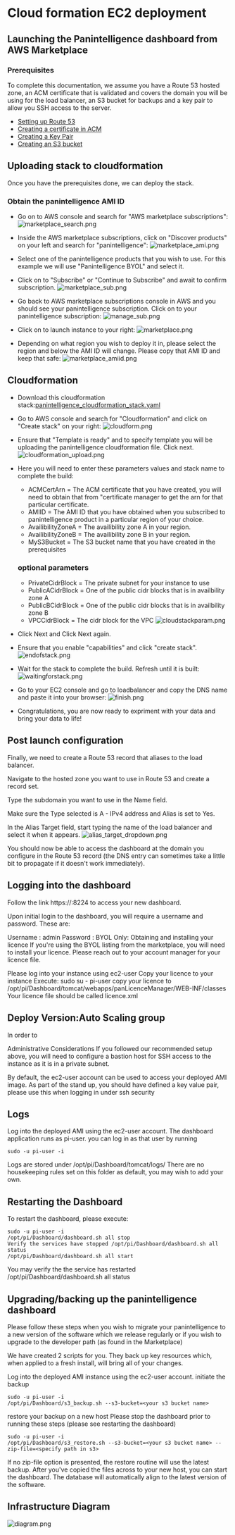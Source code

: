 # Cloud formation EC2 deployment

## Launching the Panintelligence dashboard from AWS Marketplace
### Prerequisites
To complete this documentation, we assume you have a Route 53 hosted zone, an ACM certificate that is validated and covers the domain you will be using for the load balancer, an S3 bucket for backups and a key pair to allow you SSH access to the server.

- [Setting up Route 53](https://docs.aws.amazon.com/Route53/latest/DeveloperGuide/setting-up-route-53.html)
- [Creating a certificate in ACM](https://docs.aws.amazon.com/acm/latest/userguide/setup.html)
- [Creating a Key Pair](https://docs.aws.amazon.com/AWSEC2/latest/UserGuide/ec2-key-pairs.html)
- [Creating an S3 bucket](https://docs.aws.amazon.com/AmazonS3/latest/gsg/CreatingABucket.html)

## Uploading stack to cloudformation

Once you have the prerequisites done, we can deploy the stack.

### Obtain the panintelligence AMI ID
- Go on to AWS console and search for "AWS marketplace subscriptions":
![marketplace_search.png](/images/marketplace_search.png)

- Inside the AWS marketplace subscriptions, click on "Discover products" on your left and search for "panintelligence": 
![marketplace_ami.png](/images/marketplace_ami.png)

- Select one of the panintelligence products that you wish to use. For this example we will use "Panintelligence BYOL" and select it.

- Click on to "Subscribe" or "Continue to Subscribe" and await to confirm subscription.
![marketplace_sub.png](/cloud/cloudformation/marketplace_sub.png)

- Go back to AWS marketplace subscriptions console in AWS and you should see your panintelligence subscription. Click on to your panintelligence subscription:
![manage_sub.png](/cloud/cloudformation/manage_sub.png)

- Click on to launch instance to your right:
![marketplace.png](/images/marketplace.png)

- Depending on what region you wish to deploy it in, please select the region and below the AMI ID will change. Please copy that AMI ID and keep that safe:
![marketplace_amiid.png](/images/marketplace_amiid.png)

## Cloudformation 

- Download this cloudformation stack:[panintelligence_cloudformation_stack.yaml](/images/panintelligence_cloudformation_stack.yaml)

- Go to AWS console and search for "Cloudformation" and click on "Create stack" on your right:
![cloudform.png](/images/cloudform.png)
- Ensure that "Template is ready" and to specify template you will be uploading the panintelligence cloudformation file. Click next.
![cloudformation_upload.png](/images/cloudformation_upload.png)

- Here you will need to enter these parameters values  and stack name to complete the build:
	- ACMCertArn = The ACM certificate that you have created, you will need to obtain that from "certificate manager to get the arn for that particular certificate.
  - AMIID = The AMI ID that you have obtained when you subscribed to panintelligence product in a particular region of your choice.
  - AvailibilityZoneA = The availibility zone A in your region. 
  - AvailibilityZoneB = The availibility zone B in your region. 
  - MyS3Bucket = The S3 bucket name that you have created in the prerequisites
  ### optional parameters
  - PrivateCidrBlock = The private subnet for your instance to use
  - PublicACidrBlock = One of the public cidr blocks that is in availbility zone A
  - PublicBCidrBlock = One of the public cidr blocks that is in availbility zone B
  - VPCCidrBlock = The cidr block for the VPC
![cloudstackparam.png](/images/cloudstackparam.png)

- Click Next and Click Next again.
- Ensure that you enable "capabilities" and click "create stack".
![endofstack.png](/images/endofstack.png)

- Wait for the stack to complete the build. Refresh until it is built:
![waitingforstack.png](/images/waitingforstack.png)

- Go to your EC2 console and go to loadbalancer and copy the DNS name and paste it into your browser:
![finish.png](/images/finish.png)

- Congratulations, you are now ready to expriment with your data and bring your data to life! 

## Post launch configuration
Finally, we need to create a Route 53 record that aliases to the load balancer.

Navigate to the hosted zone you want to use in Route 53 and create a record set.

Type the subdomain you want to use in the Name field.

Make sure the Type selected is A - IPv4 address and Alias is set to Yes.

In the Alias Target field, start typing the name of the load balancer and select it when it appears.
![alias_target_dropdown.png](/images/alias_target_dropdown.png)

You should now be able to access the dashboard at the domain you configure in the Route 53 record (the DNS entry can sometimes take a little bit to propagate if it doesn't work immediately).

## Logging into the dashboard
Follow the link https://<your dashboard public address>:8224 to access your new dashboard.

Upon initial login to the dashboard, you will require a username and password. These are:

Username : admin
Password : <your AWS EC2 Instance ID>
BYOL Only: Obtaining and installing your licence
If you're using the BYOL listing from the marketplace, you will need to install your licence. Please reach out to your account manager for your licence file.

Please log into your instance using ec2-user
Copy your licence to your instance
Execute: sudo su - pi-user
copy your licence to /opt/pi/Dashboard/tomcat/webapps/panLicenceManager/WEB-INF/classes
Your licence file should be called licence.xml
## Deploy Version:Auto Scaling group
In order to

Administrative Considerations
If you followed our recommended setup above, you will need to configure a bastion host for SSH access to the instance as it is in a private subnet.

By default, the ec2-user account can be used to access your deployed AMI image. As part of the stand up, you should have defined a key value pair, please use this when logging in under ssh security

## Logs
Log into the deployed AMI using the ec2-user account.
The dashboard application runs as pi-user. you can log in as that user by running
```
sudo -u pi-user -i
```
Logs are stored under /opt/pi/Dashboard/tomcat/logs/
There are no housekeeping rules set on this folder as default, you may wish to add your own.

## Restarting the Dashboard
To restart the dashboard, please execute:
```
sudo -u pi-user -i
/opt/pi/Dashboard/dashboard.sh all stop
Verify the services have stopped /opt/pi/Dashboard/dashboard.sh all status
/opt/pi/Dashboard/dashboard.sh all start
```
You may verify the the service has restarted /opt/pi/Dashboard/dashboard.sh all status

## Upgrading/backing up the panintelligence dashboard
Please follow these steps when you wish to migrate your panintelligence to a new version of the software which we release regularly or if you wish to upgrade to the developer path (as found in the Marketplace)

We have created 2 scripts for you. They back up key resources which, when applied to a fresh install, will bring all of your changes.

Log into the deployed AMI instance using the ec2-user account.
initiate the backup
```
sudo -u pi-user -i
/opt/pi/Dashboard/s3_backup.sh --s3-bucket=<your s3 bucket name>
```
restore your backup on a new host
Please stop the dashboard prior to running these steps (please see restarting the dashboard)
```
sudo -u pi-user -i
/opt/pi/Dashboard/s3_restore.sh --s3-bucket=<your s3 bucket name> --zip-file=<specify path in s3>
```
If no zip-file option is presented, the restore routine will use the latest backup.
After you've copied the files across to your new host, you can start the dashboard. The database will automatically align to the latest version of the software.

## Infrastructure Diagram
![diagram.png](/images/diagram.png)
